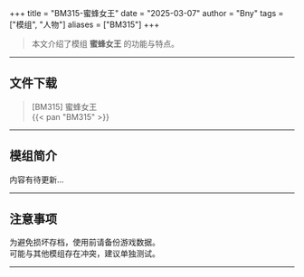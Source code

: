 +++
title = "BM315-蜜蜂女王"
date = "2025-03-07"
author = "Bny"
tags = ["模组", "人物"]
aliases = ["BM315"]
+++

> 本文介绍了模组 **蜜蜂女王** 的功能与特点。

---

## 文件下载

> [BM315] 蜜蜂女王  
{{< pan "BM315" >}}  

---

## 模组简介

>  
内容有待更新...  

---

## 注意事项

>  
为避免损坏存档，使用前请备份游戏数据。  
可能与其他模组存在冲突，建议单独测试。  

---

